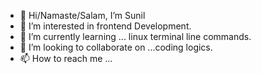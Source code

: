 - 👋 Hi/Namaste/Salam, I’m Sunil
- 👀 I’m interested in frontend Development.
- 🌱 I’m currently learning ... linux terminal line commands.
- 💞️ I’m looking to collaborate on ...coding logics.
- 📫 How to reach me ...

<!---
skuldier1947/skuldier1947 is a ✨ special ✨ repository because its `README.md` (this file) appears on your GitHub profile.
You can click the Preview link to take a look at your changes.
--->
